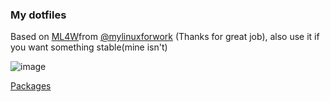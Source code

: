 ### My dotfiles
Based on  [ML4W](ttps://github.com/mylinuxforwork/dotfiles/)from [@mylinuxforwork](https://github.com/mylinuxforwork) (Thanks for great job), also use it if you want something stable(mine isn't)

![image](https://github.com/user-attachments/assets/0a157ffd-1d67-471b-870e-9f8d84c5ca91)

[Packages](PACKAGES.md)
